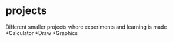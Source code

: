 # projects
Different smaller projects where experiments and learning is made
*Calculator
*Draw
*Graphics
